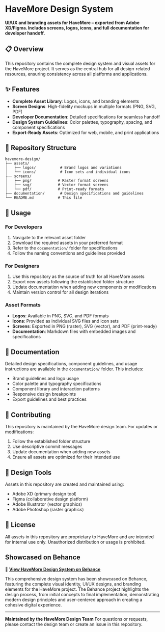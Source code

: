 # HaveMore Design System
**UI/UX and branding assets for HaveMore – exported from Adobe XD/Figma. Includes screens, logos, icons, and full documentation for developer handoff.**

## 📋 Overview
This repository contains the complete design system and visual assets for the HaveMore project. It serves as the central hub for all design-related resources, ensuring consistency across all platforms and applications.

## ✨ Features
- **Complete Asset Library**: Logos, icons, and branding elements
- **Screen Designs**: High-fidelity mockups in multiple formats (PNG, SVG, PDF)
- **Developer Documentation**: Detailed specifications for seamless handoff
- **Design System Guidelines**: Color palettes, typography, spacing, and component specifications
- **Export-Ready Assets**: Optimized for web, mobile, and print applications

## 📁 Repository Structure
```
havemore-design/
├── assets/
│   ├── logos/           # Brand logos and variations
│   └── icons/           # Icon sets and individual icons
├── screens/
│   ├── png/            # Raster format screens
│   ├── svg/            # Vector format screens
│   └── pdf/            # Print-ready formats
├── documentation/       # Design specifications and guidelines
└── README.md           # This file
```

## 🚀 Usage

### For Developers
1. Navigate to the relevant asset folder
2. Download the required assets in your preferred format
3. Refer to the `documentation/` folder for specifications
4. Follow the naming conventions and guidelines provided

### For Designers
1. Use this repository as the source of truth for all HaveMore assets
2. Export new assets following the established folder structure
3. Update documentation when adding new components or modifications
4. Maintain version control for all design iterations

### Asset Formats
- **Logos**: Available in PNG, SVG, and PDF formats
- **Icons**: Provided as individual SVG files and icon sets
- **Screens**: Exported in PNG (raster), SVG (vector), and PDF (print-ready)
- **Documentation**: Markdown files with embedded images and specifications

## 📖 Documentation
Detailed design specifications, component guidelines, and usage instructions are available in the `documentation/` folder. This includes:

- Brand guidelines and logo usage
- Color palette and typography specifications
- Component library and interaction patterns
- Responsive design breakpoints
- Export guidelines and best practices

## 🤝 Contributing
This repository is maintained by the HaveMore design team. For updates or modifications:

1. Follow the established folder structure
2. Use descriptive commit messages
3. Update documentation when adding new assets
4. Ensure all assets are optimized for their intended use

## 🎨 Design Tools
Assets in this repository are created and maintained using:

- Adobe XD (primary design tool)
- Figma (collaborative design platform)
- Adobe Illustrator (vector graphics)
- Adobe Photoshop (raster graphics)

## 📄 License
All assets in this repository are proprietary to HaveMore and are intended for internal use only. Unauthorized distribution or usage is prohibited.

## Showcased on Behance

🎨 **[View HaveMore Design System on Behance](https://www.behance.net/gallery/havemore-design)**

This comprehensive design system has been showcased on Behance, featuring the complete visual identity, UI/UX designs, and branding elements for the HaveMore project. The Behance project highlights the design process, from initial concepts to final implementation, demonstrating modern design principles and user-centered approach in creating a cohesive digital experience.

---

**Maintained by the HaveMore Design Team**
For questions or requests, please contact the design team or create an issue in this repository.
